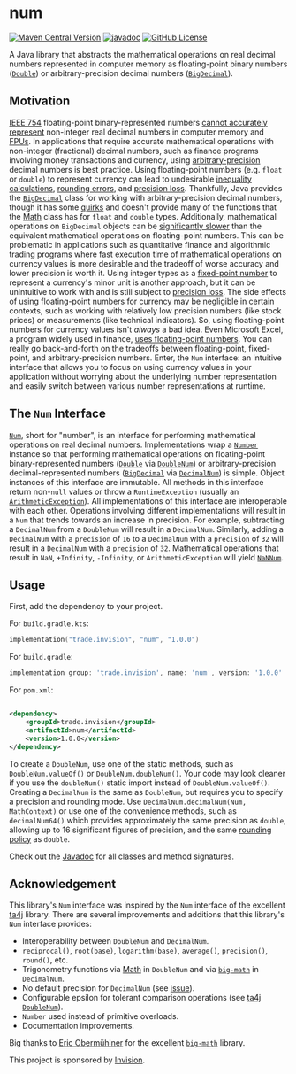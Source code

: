 # num

[![Maven Central Version](https://img.shields.io/maven-central/v/trade.invision/num)](https://central.sonatype.com/artifact/trade.invision/num)
[![javadoc](https://javadoc.io/badge2/trade.invision/num/javadoc.svg)](https://javadoc.io/doc/trade.invision/num)
[![GitHub License](https://img.shields.io/github/license/invision-trading/num)](https://github.com/invision-trading/num/blob/main/LICENSE.txt)

A Java library that abstracts the mathematical operations on real decimal numbers represented in computer memory as
floating-point binary numbers
([`Double`](https://docs.oracle.com/en/java/javase/21/docs/api/java.base/java/lang/Double.html)) or arbitrary-precision
decimal numbers
([`BigDecimal`](https://docs.oracle.com/en/java/javase/21/docs/api/java.base/java/math/BigDecimal.html)).

## Motivation

[IEEE 754](https://en.wikipedia.org/wiki/IEEE_754) floating-point binary-represented numbers [cannot accurately
represent](https://en.wikipedia.org/wiki/Floating-point_arithmetic#Accuracy_problems) non-integer real decimal numbers
in computer memory and [FPUs](https://en.wikipedia.org/wiki/Floating-point_unit). In applications that require
accurate mathematical operations with non-integer (fractional) decimal numbers, such as finance programs involving
money transactions and currency, using
[arbitrary-precision](https://en.wikipedia.org/wiki/Arbitrary-precision_arithmetic) decimal numbers is best practice.
Using floating-point numbers (e.g. `float` or `double`) to represent currency can lead to undesirable
[inequality calculations](https://0.30000000000000004.com/),
[rounding errors](https://stackoverflow.com/a/3730040/4352701), and
[precision loss](https://ta4j.github.io/ta4j-wiki/Num.html#choosing-the-right-num-implementation). Thankfully, Java
provides the [`BigDecimal`](https://docs.oracle.com/en/java/javase/21/docs/api/java.base/java/math/BigDecimal.html)
class for working with arbitrary-precision decimal numbers, though it has some
[quirks](https://blogs.oracle.com/javamagazine/post/four-common-pitfalls-of-the-bigdecimal-class-and-how-to-avoid-them)
and doesn't provide many of the functions that the
[Math](https://docs.oracle.com/en/java/javase/21/docs/api/java.base/java/lang/Math.html) class has for `float` and
`double` types. Additionally, mathematical operations on `BigDecimal` objects can be
[significantly slower](http://blog.vanillajava.blog/2024/11/overview-many-developers-consider.html) than the equivalent
mathematical operations on floating-point numbers. This can be problematic in applications such as quantitative finance
and algorithmic trading programs where fast execution time of mathematical operations on currency values is more
desirable and the tradeoff of worse accuracy and lower precision is worth it. Using integer types as a
[fixed-point number](https://en.wikipedia.org/wiki/Fixed-point_arithmetic) to represent a currency's minor unit is
another approach, but it can be unintuitive to work with and is still subject to
[precision loss](https://news.ycombinator.com/item?id=15811730). The side effects of using floating-point numbers for
currency may be negligible in certain contexts, such as working with relatively low precision numbers (like stock
prices) or measurements (like technical indicators). So, using floating-point numbers for currency values isn't _always_
a bad idea. Even Microsoft Excel, a program widely used in finance,
[uses floating-point numbers](https://learn.microsoft.com/en-us/office/troubleshoot/excel/floating-point-arithmetic-inaccurate-result).
You can really go back-and-forth on the tradeoffs between floating-point, fixed-point, and arbitrary-precision numbers.
Enter, the `Num` interface: an intuitive interface that allows you to focus on using currency values in your application
without worrying about the underlying number representation and easily switch between various number representations
at runtime.

## The `Num` Interface

[`Num`](src/main/java/trade/invision/num/Num.java), short for "number", is an interface for performing mathematical
operations on real decimal numbers. Implementations wrap a
[`Number`](https://docs.oracle.com/en/java/javase/21/docs/api/java.base/java/lang/Number.html) instance so that
performing mathematical operations on floating-point binary-represented numbers
([`Double`](https://docs.oracle.com/en/java/javase/21/docs/api/java.base/java/lang/Double.html) via
[`DoubleNum`](src/main/java/trade/invision/num/DoubleNum.java)) or arbitrary-precision decimal-represented numbers
([`BigDecimal`](https://docs.oracle.com/en/java/javase/21/docs/api/java.base/java/math/BigDecimal.html) via
[`DecimalNum`](src/main/java/trade/invision/num/DecimalNum.java)) is simple. Object instances of this interface are
immutable. All methods in this interface return non-`null` values or throw a `RuntimeException` (usually an [
`ArithmeticException`](https://docs.oracle.com/en/java/javase/21/docs/api/java.base/java/lang/ArithmeticException.html)).
All implementations of this interface are interoperable with each other. Operations involving different
implementations will result in a `Num` that trends towards an increase in precision. For example, subtracting a
`DecimalNum` from a `DoubleNum` will result in a `DecimalNum`. Similarly, adding a `DecimalNum` with a `precision` of
`16` to a `DecimalNum`  with a `precision` of `32` will result in a `DecimalNum`  with a `precision` of `32`.
Mathematical operations that result in `NaN`, `+Infinity`, `-Infinity`, or `ArithmeticException` will yield
[`NaNNum`](src/main/java/trade/invision/num/NaNNum.java).

## Usage

First, add the dependency to your project.

For `build.gradle.kts`:

```kotlin
implementation("trade.invision", "num", "1.0.0")
```

For `build.gradle`:

```groovy
implementation group: 'trade.invision', name: 'num', version: '1.0.0'
```

For `pom.xml`:

```xml

<dependency>
    <groupId>trade.invision</groupId>
    <artifactId>num</artifactId>
    <version>1.0.0</version>
</dependency>
```

To create a `DoubleNum`, use one of the static methods, such as `DoubleNum.valueOf()` or `DoubleNum.doubleNum()`. Your
code may look cleaner if you use the `doubleNum()` static import instead of `DoubleNum.valueOf()`. Creating a
`DecimalNum` is the same as `DoubleNum`, but requires you to specify a precision and rounding mode. Use
`DecimalNum.decimalNum(Num, MathContext)` or use one of the convenience methods, such as `decimalNum64()` which
provides approximately the same precision as `double`, allowing up to 16 significant figures of precision, and the same
[rounding policy](https://docs.oracle.com/en/java/javase/21/docs/api/java.base/java/math/RoundingMode.html#HALF_EVEN) as
`double`.

Check out the [Javadoc](https://javadoc.io/doc/trade.invision/num) for all classes and method signatures.

## Acknowledgement

This library's `Num` interface was inspired by the `Num` interface of the excellent [ta4j](https://github.com/ta4j/ta4j)
library. There are several improvements and additions that this library's `Num` interface provides:

- Interoperability between `DoubleNum` and `DecimalNum`.
- `reciprocal()`, `root(base)`, `logarithm(base)`, `average()`, `precision()`, `round()`, etc.
- Trigonometry functions via [Math](https://docs.oracle.com/en/java/javase/21/docs/api/java.base/java/lang/Math.html) in
  `DoubleNum` and via [`big-math`](https://github.com/eobermuhlner/big-math) in `DecimalNum`.
- No default precision for `DecimalNum` (see [issue](https://github.com/ta4j/ta4j/issues/1086)).
- Configurable epsilon for tolerant comparison operations (see [ta4j
  `DoubleNum`](https://github.com/ta4j/ta4j/blob/1101dbe059cda92d7dd1f86e755b0466782911d5/ta4j-core/src/main/java/org/ta4j/core/num/DoubleNum.java#L53)).
- `Number` used instead of primitive overloads.
- Documentation improvements.

Big thanks to [Eric Obermühlner](https://github.com/eobermuhlner) for the excellent
[`big-math`](https://github.com/eobermuhlner/big-math) library.

This project is sponsored by [Invision](https://invision.trade).
